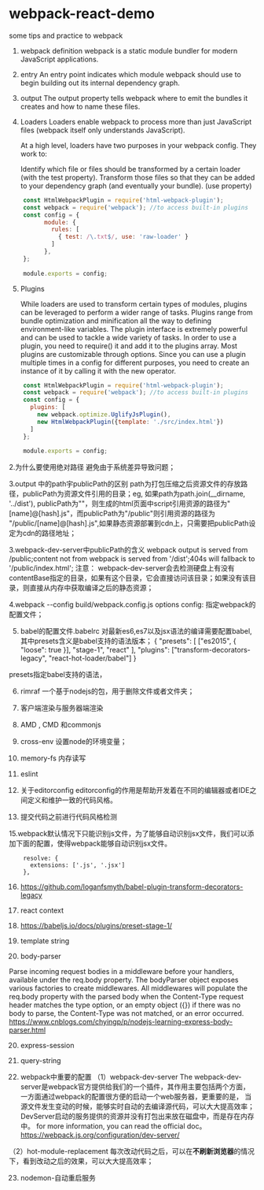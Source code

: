 # webpack-react-demo
some tips and practice to webpack

1. webpack definition
    webpack is a static module bundler for modern JavaScript applications. 

2. entry
    An entry point indicates which module webpack should use to begin building out its internal dependency graph. 

3. output
    The output property tells webpack where to emit the bundles it creates and how to name these files.

4. Loaders
    Loaders enable webpack to process more than just JavaScript files (webpack itself only understands JavaScript).
    
    At a high level, loaders have two purposes in your webpack config. They work to:
    
    Identify which file or files should be transformed by a certain loader (with the test property).
    Transform those files so that they can be added to your dependency graph (and eventually your bundle). (use property)
    
```javascript
    const HtmlWebpackPlugin = require('html-webpack-plugin');
    const webpack = require('webpack'); //to access built-in plugins
    const config = {
          module: {
            rules: [
              { test: /\.txt$/, use: 'raw-loader' }
            ]
          },
    };
    
    module.exports = config;
```

5. Plugins

    While loaders are used to transform certain types of modules, plugins can be leveraged to perform a wider range of tasks. Plugins range from bundle optimization and minification all the way to defining environment-like variables. 
The plugin interface is extremely powerful and can be used to tackle a wide variety of tasks. In order to use a plugin, you need to require() it and add it to the plugins array. Most plugins are customizable through options. 
Since you can use a plugin multiple times in a config for different purposes, you need to create an instance of it by calling it with the new operator.

```javascript
    const HtmlWebpackPlugin = require('html-webpack-plugin');
    const webpack = require('webpack'); //to access built-in plugins
    const config = {
      plugins: [
        new webpack.optimize.UglifyJsPlugin(),
        new HtmlWebpackPlugin({template: './src/index.html'})
      ]
    };
    
    module.exports = config;
```






2.为什么要使用绝对路径
  避免由于系统差异导致问题；
  
3.output 中的path宇publicPath的区别
  path为打包压缩之后资源文件的存放路径，publicPath为资源文件引用的目录；eg, 如果path为path.join(__dirname, '../dist'),
publicPath为""，则生成的html页面中script引用资源的路径为"[name]@[hash].js"，而publicPath为"/public"则引用资源的路径为
"/public/[name]@[hash].js",如果静态资源部署到cdn上，只需要把publicPath设定为cdn的路径地址；


3.webpack-dev-server中publicPath的含义
  webpack output is served from /public;content not from webpack is served from '/dist';404s will fallback to '/public/index.html';
  注意： webpack-dev-server会去检测硬盘上有没有contentBase指定的目录，如果有这个目录，它会直接访问该目录；如果没有该目录，则直接从内存中获取编译之后的静态资源；

4.webpack --config build/webpack.config.js
options config: 指定webpack的配置文件；


5. babel的配置文件.babelrc
对最新es6,es7以及jsx语法的编译需要配置babel, 其中presets含义是babel支持的语法版本；
{
  "presets": [ 
    ["es2015", { "loose": true }],
    "stage-1",
    "react"
  ],
  "plugins": ["transform-decorators-legacy", "react-hot-loader/babel"]
}

presets指定babel支持的语法，


6. rimraf 一个基于nodejs的包，用于删除文件或者文件夹；



7. 客户端渲染与服务器端渲染



8. AMD , CMD 和commonjs


9. cross-env
  设置node的环境变量；
  
10. memory-fs
内存读写



12. eslint



13. 关于editorconfig
  editorconfig的作用是帮助开发着在不同的编辑器或者IDE之间定义和维护一致的代码风格。

14. 提交代码之前进行代码风格检测



15.webpack默认情况下只能识别js文件，为了能够自动识别jsx文件，我们可以添加下面的配置，使得webpack能够自动识别jsx文件。

```
    resolve: {
      extensions: ['.js', '.jsx']
    },
```


16. https://github.com/loganfsmyth/babel-plugin-transform-decorators-legacy

17. react context


17. https://babeljs.io/docs/plugins/preset-stage-1/

18. template string

19. body-parser

  Parse incoming request bodies in a middleware before your handlers, available under the req.body property.
  The bodyParser object exposes various factories to create middlewares. 
  All middlewares will populate the req.body property with the parsed body when the Content-Type request header matches the type option, 
  or an empty object ({}) if there was no body to parse, the Content-Type was not matched, or an error occurred.
  https://www.cnblogs.com/chyingp/p/nodejs-learning-express-body-parser.html

20. express-session


21. query-string



22. webpack中重要的配置
  （1）webpack-dev-server
    The webpack-dev-server是webpack官方提供给我们的一个插件，其作用主要包括两个方面，一方面通过webpack的配置很方便的启动一个web服务器，更重要的是，
当源文件发生变动的时候，能够实时自动的去编译源代码，可以大大提高效率；DevServer启动的服务提供的资源并没有打包出来放在磁盘中，而是存在内存中。
for more information, you can read the official doc。https://webpack.js.org/configuration/dev-server/

  （2）hot-module-replacement
    每次改动代码之后，可以在**不刷新浏览器**的情况下，看到改动之后的效果，可以大大提高效率；
    
    
23. nodemon-自动重启服务









